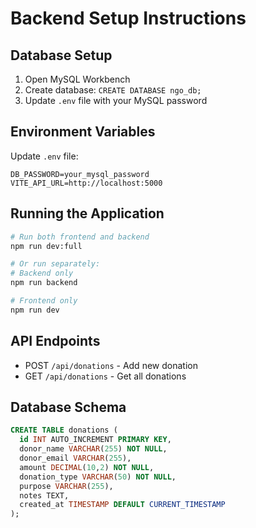 # Backend Setup Instructions

## Database Setup
1. Open MySQL Workbench
2. Create database: `CREATE DATABASE ngo_db;`
3. Update `.env` file with your MySQL password

## Environment Variables
Update `.env` file:
```
DB_PASSWORD=your_mysql_password
VITE_API_URL=http://localhost:5000
```

## Running the Application
```bash
# Run both frontend and backend
npm run dev:full

# Or run separately:
# Backend only
npm run backend

# Frontend only  
npm run dev
```

## API Endpoints
- POST `/api/donations` - Add new donation
- GET `/api/donations` - Get all donations

## Database Schema
```sql
CREATE TABLE donations (
  id INT AUTO_INCREMENT PRIMARY KEY,
  donor_name VARCHAR(255) NOT NULL,
  donor_email VARCHAR(255),
  amount DECIMAL(10,2) NOT NULL,
  donation_type VARCHAR(50) NOT NULL,
  purpose VARCHAR(255),
  notes TEXT,
  created_at TIMESTAMP DEFAULT CURRENT_TIMESTAMP
);
```